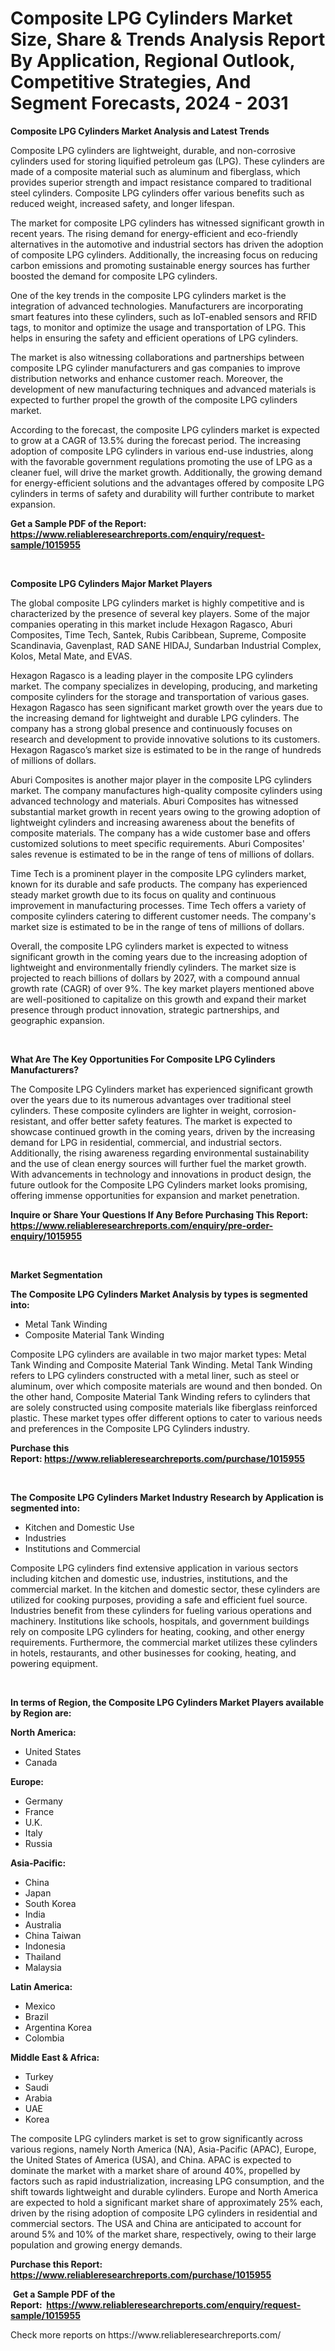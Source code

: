 <p><h1>Composite LPG Cylinders Market Size, Share & Trends Analysis Report By Application, Regional Outlook, Competitive Strategies, And Segment Forecasts, 2024 - 2031</h1></p><p><strong>Composite LPG Cylinders Market Analysis and Latest Trends</strong></p>
<p><p>Composite LPG cylinders are lightweight, durable, and non-corrosive cylinders used for storing liquified petroleum gas (LPG). These cylinders are made of a composite material such as aluminum and fiberglass, which provides superior strength and impact resistance compared to traditional steel cylinders. Composite LPG cylinders offer various benefits such as reduced weight, increased safety, and longer lifespan.</p><p>The market for composite LPG cylinders has witnessed significant growth in recent years. The rising demand for energy-efficient and eco-friendly alternatives in the automotive and industrial sectors has driven the adoption of composite LPG cylinders. Additionally, the increasing focus on reducing carbon emissions and promoting sustainable energy sources has further boosted the demand for composite LPG cylinders.</p><p>One of the key trends in the composite LPG cylinders market is the integration of advanced technologies. Manufacturers are incorporating smart features into these cylinders, such as IoT-enabled sensors and RFID tags, to monitor and optimize the usage and transportation of LPG. This helps in ensuring the safety and efficient operations of LPG cylinders.</p><p>The market is also witnessing collaborations and partnerships between composite LPG cylinder manufacturers and gas companies to improve distribution networks and enhance customer reach. Moreover, the development of new manufacturing techniques and advanced materials is expected to further propel the growth of the composite LPG cylinders market.</p><p>According to the forecast, the composite LPG cylinders market is expected to grow at a CAGR of 13.5% during the forecast period. The increasing adoption of composite LPG cylinders in various end-use industries, along with the favorable government regulations promoting the use of LPG as a cleaner fuel, will drive the market growth. Additionally, the growing demand for energy-efficient solutions and the advantages offered by composite LPG cylinders in terms of safety and durability will further contribute to market expansion.</p></p>
<p><strong>Get a Sample PDF of the Report:&nbsp; <a href="https://www.reliableresearchreports.com/enquiry/request-sample/1015955">https://www.reliableresearchreports.com/enquiry/request-sample/1015955</a></strong></p>
<p>&nbsp;</p>
<p><strong>Composite LPG Cylinders Major Market Players</strong></p>
<p><p>The global composite LPG cylinders market is highly competitive and is characterized by the presence of several key players. Some of the major companies operating in this market include Hexagon Ragasco, Aburi Composites, Time Tech, Santek, Rubis Caribbean, Supreme, Composite Scandinavia, Gavenplast, RAD SANE HIDAJ, Sundarban Industrial Complex, Kolos, Metal Mate, and EVAS.</p><p>Hexagon Ragasco is a leading player in the composite LPG cylinders market. The company specializes in developing, producing, and marketing composite cylinders for the storage and transportation of various gases. Hexagon Ragasco has seen significant market growth over the years due to the increasing demand for lightweight and durable LPG cylinders. The company has a strong global presence and continuously focuses on research and development to provide innovative solutions to its customers. Hexagon Ragasco’s market size is estimated to be in the range of hundreds of millions of dollars.</p><p>Aburi Composites is another major player in the composite LPG cylinders market. The company manufactures high-quality composite cylinders using advanced technology and materials. Aburi Composites has witnessed substantial market growth in recent years owing to the growing adoption of lightweight cylinders and increasing awareness about the benefits of composite materials. The company has a wide customer base and offers customized solutions to meet specific requirements. Aburi Composites' sales revenue is estimated to be in the range of tens of millions of dollars.</p><p>Time Tech is a prominent player in the composite LPG cylinders market, known for its durable and safe products. The company has experienced steady market growth due to its focus on quality and continuous improvement in manufacturing processes. Time Tech offers a variety of composite cylinders catering to different customer needs. The company's market size is estimated to be in the range of tens of millions of dollars.</p><p>Overall, the composite LPG cylinders market is expected to witness significant growth in the coming years due to the increasing adoption of lightweight and environmentally friendly cylinders. The market size is projected to reach billions of dollars by 2027, with a compound annual growth rate (CAGR) of over 9%. The key market players mentioned above are well-positioned to capitalize on this growth and expand their market presence through product innovation, strategic partnerships, and geographic expansion.</p></p>
<p>&nbsp;</p>
<p><strong>What Are The Key Opportunities For Composite LPG Cylinders Manufacturers?</strong></p>
<p><p>The Composite LPG Cylinders market has experienced significant growth over the years due to its numerous advantages over traditional steel cylinders. These composite cylinders are lighter in weight, corrosion-resistant, and offer better safety features. The market is expected to showcase continued growth in the coming years, driven by the increasing demand for LPG in residential, commercial, and industrial sectors. Additionally, the rising awareness regarding environmental sustainability and the use of clean energy sources will further fuel the market growth. With advancements in technology and innovations in product design, the future outlook for the Composite LPG Cylinders market looks promising, offering immense opportunities for expansion and market penetration.</p></p>
<p><strong>Inquire or Share Your Questions If Any Before Purchasing This Report: <a href="https://www.reliableresearchreports.com/enquiry/pre-order-enquiry/1015955">https://www.reliableresearchreports.com/enquiry/pre-order-enquiry/1015955</a></strong></p>
<p>&nbsp;</p>
<p><strong>Market Segmentation</strong></p>
<p><strong>The Composite LPG Cylinders Market Analysis by types is segmented into:</strong></p>
<p><ul><li>Metal Tank Winding</li><li>Composite Material Tank Winding</li></ul></p>
<p><p>Composite LPG cylinders are available in two major market types: Metal Tank Winding and Composite Material Tank Winding. Metal Tank Winding refers to LPG cylinders constructed with a metal liner, such as steel or aluminum, over which composite materials are wound and then bonded. On the other hand, Composite Material Tank Winding refers to cylinders that are solely constructed using composite materials like fiberglass reinforced plastic. These market types offer different options to cater to various needs and preferences in the Composite LPG Cylinders industry.</p></p>
<p><strong>Purchase this Report:&nbsp;<a href="https://www.reliableresearchreports.com/purchase/1015955">https://www.reliableresearchreports.com/purchase/1015955</a></strong></p>
<p>&nbsp;</p>
<p><strong>The Composite LPG Cylinders Market Industry Research by Application is segmented into:</strong></p>
<p><ul><li>Kitchen and Domestic Use</li><li>Industries</li><li>Institutions and Commercial</li></ul></p>
<p><p>Composite LPG cylinders find extensive application in various sectors including kitchen and domestic use, industries, institutions, and the commercial market. In the kitchen and domestic sector, these cylinders are utilized for cooking purposes, providing a safe and efficient fuel source. Industries benefit from these cylinders for fueling various operations and machinery. Institutions like schools, hospitals, and government buildings rely on composite LPG cylinders for heating, cooking, and other energy requirements. Furthermore, the commercial market utilizes these cylinders in hotels, restaurants, and other businesses for cooking, heating, and powering equipment.</p></p>
<p>&nbsp;</p>
<p><strong>In terms of Region, the Composite LPG Cylinders Market Players available by Region are:</strong></p>
<p>
    <p> <strong> North America: </strong>
        <ul>
            <li>United States</li>
            <li>Canada</li>
        </ul>
        </p> 
    <p> <strong> Europe: </strong>
        <ul>
            <li>Germany</li>
            <li>France</li>
            <li>U.K.</li>
            <li>Italy</li>
            <li>Russia</li>
        </ul>
        </p> 
    <p> <strong> Asia-Pacific: </strong>
        <ul>
            <li>China</li>
            <li>Japan</li>
            <li>South Korea</li>
            <li>India</li>
            <li>Australia</li>
            <li>China Taiwan</li>
            <li>Indonesia</li>
            <li>Thailand</li>
            <li>Malaysia</li>
        </ul>
        </p> 
    <p> <strong> Latin America: </strong>
        <ul>
            <li>Mexico</li>
            <li>Brazil</li>
            <li>Argentina Korea</li>
            <li>Colombia</li>
        </ul>
        </p> 
    <p> <strong> Middle East & Africa: </strong>
        <ul>
            <li>Turkey</li>
            <li>Saudi</li>
            <li>Arabia</li>
            <li>UAE</li>
            <li>Korea</li>
        </ul>
    </p>
    </p>
<p><p>The composite LPG cylinders market is set to grow significantly across various regions, namely North America (NA), Asia-Pacific (APAC), Europe, the United States of America (USA), and China. APAC is expected to dominate the market with a market share of around 40%, propelled by factors such as rapid industrialization, increasing LPG consumption, and the shift towards lightweight and durable cylinders. Europe and North America are expected to hold a significant market share of approximately 25% each, driven by the rising adoption of composite LPG cylinders in residential and commercial sectors. The USA and China are anticipated to account for around 5% and 10% of the market share, respectively, owing to their large population and growing energy demands.</p></p>
<p><strong>Purchase this Report: <a href="https://www.reliableresearchreports.com/purchase/1015955">https://www.reliableresearchreports.com/purchase/1015955</a></strong></p>
<p>&nbsp;<strong>Get a Sample PDF of the Report:&nbsp;&nbsp;<a href="https://www.reliableresearchreports.com/enquiry/request-sample/1015955">https://www.reliableresearchreports.com/enquiry/request-sample/1015955</a></strong></p>
<p><strong></strong></p>
<p>Check more reports on https://www.reliableresearchreports.com/</p>
